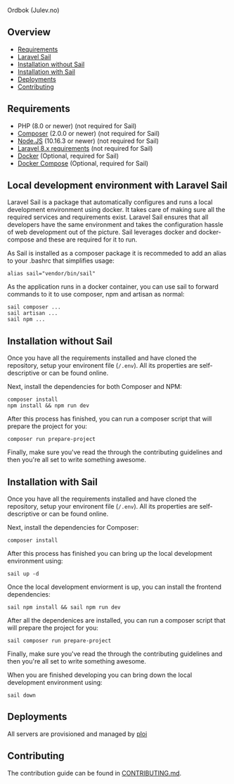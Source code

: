 Ordbok (Julev.no)
## Overview

- [Requirements](#requirements)
- [Laravel Sail](#local-development-environment-with-laravel-sail)
- [Installation without Sail](#installation-without-sail)
- [Installation with Sail](#installation-with-sail)
- [Deployments](#deployments)
- [Contributing](#contributing)

## Requirements

- PHP (8.0 or newer) (not required for Sail)
- [Composer](https://getcomposer.org/) (2.0.0 or newer) (not required for Sail)
- [Node.JS](https://nodejs.org) (10.16.3 or newer) (not required for Sail)
- [Laravel 8.x requirements](https://laravel.com/docs/8.x/installation#server-requirements) (not required for Sail)
- [Docker](https://docs.docker.com/engine/) (Optional, required for Sail)
- [Docker Compose](https://docs.docker.com/compose/) (Optional, required for Sail)

## Local development environment with Laravel Sail

Laravel Sail is a package that automatically configures and runs a local development environment using docker.
It takes care of making sure all the required services and requirements exist. Laravel Sail ensures that all
developers have the same environment and takes the configuration hassle of web development out of the picture.
Sail leverages docker and docker-compose and these are required for it to run.

As Sail is installed as a composer package it is recommeded to add an alias to your .bashrc that simplifies usage:

```shell script
alias sail="vendor/bin/sail"
```

As the application runs in a docker container, you can use sail to forward commands to it to use composer, npm and artisan as normal:

```shell script
sail composer ...
sail artisan ...
sail npm ...
```

## Installation without Sail

Once you have all the requirements installed and have cloned the repository, setup your environent file (`/.env`). All its
properties are self-descriptive or can be found online.

Next, install the dependencies for both Composer and NPM:

```shell script
composer install
npm install && npm run dev
```

After this process has finished, you can run a composer script that will prepare the project for you:

```shell script
composer run prepare-project
```

Finally, make sure you've read the through the contributing guidelines and then you're all set to write something awesome.

## Installation with Sail

Once you have all the requirements installed and have cloned the repository, setup your environent file (`/.env`). All its
properties are self-descriptive or can be found online.

Next, install the dependencies for Composer:

```shell script
composer install
```

After this process has finished you can bring up the local development environment using:

```shell script
sail up -d
```

Once the local development enviorment is up, you can install the frontend dependencies:

```shell script
sail npm install && sail npm run dev
```

After all the dependenices are installed, you can run a composer script that will prepare the project for you:

```shell script
sail composer run prepare-project
```

Finally, make sure you've read the through the contributing guidelines and then you're all set to write something awesome.

When you are finished developing you can bring down the local development environment using:

```shell script
sail down
```

## Deployments

All servers are provisioned and managed by [ploi](https://ploi.io)

## Contributing

The contribution guide can be found in [CONTRIBUTING.md](CONTRIBUTING.md).
